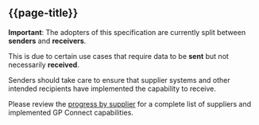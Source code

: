 ## {{page-title}}

<div class="nhsd-a-box nhsd-a-box--bg-light-yellow nhsd-!t-margin-bottom-6 nhsd-t-body">
    <b>Important</b>: The adopters of this specification are currently split between <b>senders</b> and <b>receivers</b>.
</div>

This is due to certain use cases that require data to be **sent** but not necessarily **received**.

Senders should take care to ensure that supplier systems and other intended recipients have implemented the capability to receive.

Please review the [progress by supplier](https://digital.nhs.uk/services/gp-connect/supplier-progress) for a complete list of suppliers and implemented GP Connect capabilities.